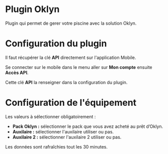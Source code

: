 # Plugin Oklyn

Plugin qui permet de gerer votre piscine avec la solution Oklyn.

# Configuration du plugin

Il faut récupérer la clé **API** directement sur l'application Mobile.

Se connecter sur le mobile dans le menu aller sur **Mon compte** ensuite **Accès API**.

Cette clé **API** la renseigner dans la configuration du plugin.

# Configuration de l'équipement

Les valeurs à sélectionner obligatoirement :

- **Pack Oklyn :** sélectionner le pack que vous avez acheté au prêt d’Oklyn.
- **Auxilaire :** sélectionner l'auxilaire utiliser ou pas.
- **Auxilaire 2 :** sélectionner l'auxilaire 2 utiliser ou pas.

Les données sont rafraîchies tout les 30 minutes.
    


